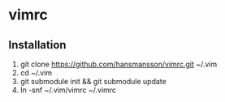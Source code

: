 # vimrc

## Installation

1.  git clone https://github.com/hansmansson/vimrc.git ~/.vim
1.  cd ~/.vim
1.  git submodule init && git submodule update
1.  ln -snf ~/.vim/vimrc ~/.vimrc
